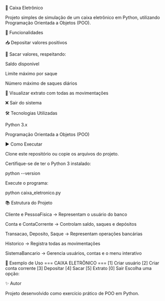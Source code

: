 🏦 Caixa Eletrônico

Projeto simples de simulação de um caixa eletrônico em Python, utilizando Programação Orientada a Objetos (POO).

🚀 Funcionalidades

📥 Depositar valores positivos

💸 Sacar valores, respeitando:

Saldo disponível

Limite máximo por saque

Número máximo de saques diários

📑 Visualizar extrato com todas as movimentações

❌ Sair do sistema

🛠️ Tecnologias Utilizadas

Python 3.x

Programação Orientada a Objetos (POO)

▶️ Como Executar

Clone este repositório ou copie os arquivos do projeto.

Certifique-se de ter o Python 3 instalado:

python --version


Execute o programa:

python caixa_eletronico.py

📚 Estrutura do Projeto

Cliente e PessoaFisica → Representam o usuário do banco

Conta e ContaCorrente → Controlam saldo, saques e depósitos

Transacao, Deposito, Saque → Representam operações bancárias

Historico → Registra todas as movimentações

SistemaBancario → Gerencia usuários, contas e o menu interativo

📌 Exemplo de Uso
=== CAIXA ELETRÔNICO ===
[1] Criar usuário
[2] Criar conta corrente
[3] Depositar
[4] Sacar
[5] Extrato
[0] Sair
Escolha uma opção:

✨ Autor

Projeto desenvolvido como exercício prático de POO em Python.
